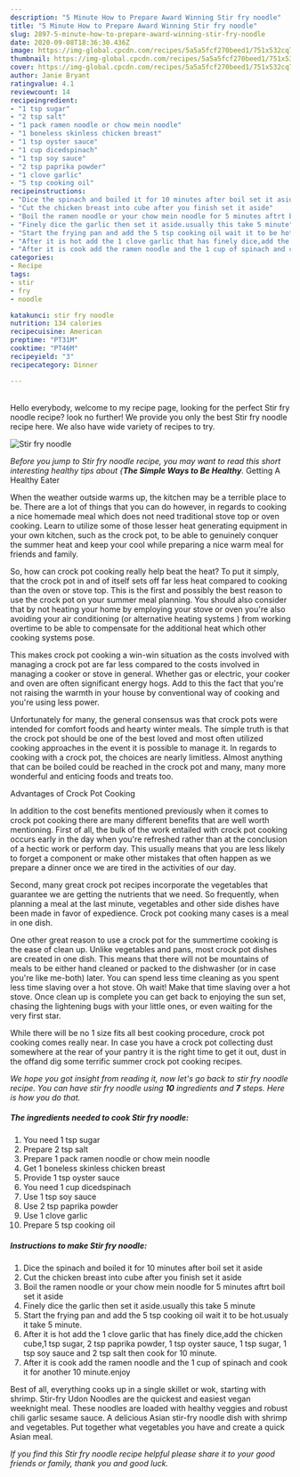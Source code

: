 ```yaml
---
description: "5 Minute How to Prepare Award Winning Stir fry noodle"
title: "5 Minute How to Prepare Award Winning Stir fry noodle"
slug: 2897-5-minute-how-to-prepare-award-winning-stir-fry-noodle
date: 2020-09-08T18:36:30.436Z
image: https://img-global.cpcdn.com/recipes/5a5a5fcf270beed1/751x532cq70/stir-fry-noodle-recipe-main-photo.jpg
thumbnail: https://img-global.cpcdn.com/recipes/5a5a5fcf270beed1/751x532cq70/stir-fry-noodle-recipe-main-photo.jpg
cover: https://img-global.cpcdn.com/recipes/5a5a5fcf270beed1/751x532cq70/stir-fry-noodle-recipe-main-photo.jpg
author: Janie Bryant
ratingvalue: 4.1
reviewcount: 14
recipeingredient:
- "1 tsp sugar"
- "2 tsp salt"
- "1 pack ramen noodle or chow mein noodle"
- "1 boneless skinless chicken breast"
- "1 tsp oyster sauce"
- "1 cup dicedspinach"
- "1 tsp soy sauce"
- "2 tsp paprika powder"
- "1 clove garlic"
- "5 tsp cooking oil"
recipeinstructions:
- "Dice the spinach and boiled it for 10 minutes after boil set it aside"
- "Cut the chicken breast into cube after you finish set it aside"
- "Boil the ramen noodle or your chow mein noodle for 5 minutes aftrt boil set it aside"
- "Finely dice the garlic then set it aside.usually this take 5 minute"
- "Start the frying pan and add the 5 tsp cooking oil wait it to be hot.usualy it take 5 minute."
- "After it is hot add the 1 clove garlic that has finely dice,add the chicken cube,1 tsp sugar, 2 tsp paprika powder, 1 tsp oyster sauce, 1 tsp sugar, 1 tsp soy sauce and 2 tsp salt then cook for 10 minute."
- "After it is cook add the ramen noodle and the 1 cup of spinach and cook it for another 10 minute.enjoy"
categories:
- Recipe
tags:
- stir
- fry
- noodle

katakunci: stir fry noodle 
nutrition: 134 calories
recipecuisine: American
preptime: "PT31M"
cooktime: "PT46M"
recipeyield: "3"
recipecategory: Dinner

---
```

<br>
Hello everybody, welcome to my recipe page, looking for the perfect Stir fry noodle recipe? look no further! We provide you only the best Stir fry noodle recipe here. We also have wide variety of recipes to try.
<br>


![Stir fry noodle](https://img-global.cpcdn.com/recipes/5a5a5fcf270beed1/751x532cq70/stir-fry-noodle-recipe-main-photo.jpg)

<i>Before you jump to Stir fry noodle recipe, you may want to read this short interesting healthy tips about {<strong>The Simple Ways to Be Healthy</strong>.</i>
Getting A Healthy Eater


When the weather outside warms up, the kitchen may be a terrible place to be. There are a lot of things that you can do however, in regards to cooking a nice homemade meal which does not need traditional stove top or oven cooking. Learn to utilize some of those lesser heat generating equipment in your own kitchen, such as the crock pot, to be able to genuinely conquer the summer heat and keep your cool while preparing a nice warm meal for friends and family.

So, how can crock pot cooking really help beat the heat? To put it simply, that the crock pot in and of itself sets off far less heat compared to cooking than the oven or stove top. This is the first and possibly the best reason to use the crock pot on your summer meal planning. You should also consider that by not heating your home by employing your stove or oven you're also avoiding your air conditioning (or alternative heating systems ) from working overtime to be able to compensate for the additional heat which other cooking systems pose.

This makes crock pot cooking a win-win situation as the costs involved with managing a crock pot are far less compared to the costs involved in managing a cooker or stove in general. Whether gas or electric, your cooker and oven are often significant energy hogs. Add to this the fact that you're not raising the warmth in your house by conventional way of cooking and you're using less power.

Unfortunately for many, the general consensus was that crock pots were intended for comfort foods and hearty winter meals.  The simple truth is that the crock pot should be one of the best loved and most often utilized cooking approaches in the event it is possible to manage it. In regards to cooking with a crock pot, the choices are nearly limitless.  Almost anything that can be boiled could be reached in the crock pot and many, many more wonderful and enticing foods and treats too.

Advantages of Crock Pot Cooking

In addition to the cost benefits mentioned previously when it comes to crock pot cooking there are many different benefits that are well worth mentioning. First of all, the bulk of the work entailed with crock pot cooking occurs early in the day when you're refreshed rather than at the conclusion of a hectic work or perform day. This usually means that you are less likely to forget a component or make other mistakes that often happen as we prepare a dinner once we are tired in the activities of our day.

Second, many great crock pot recipes incorporate the vegetables that guarantee we are getting the nutrients that we need. So frequently, when planning a meal at the last minute, vegetables and other side dishes have been made in favor of expedience. Crock pot cooking many cases is a meal in one dish.

One other great reason to use a crock pot for the summertime cooking is the ease of clean up.  Unlike vegetables and pans, most crock pot dishes are created in one dish. This means that there will not be mountains of meals to be either hand cleaned or packed to the dishwasher (or in case you're like me-both) later. You can spend less time cleaning as you spent less time slaving over a hot stove. Oh wait! Make that time slaving over a hot stove. Once clean up is complete you can get back to enjoying the sun set, chasing the lightening bugs with your little ones, or even waiting for the very first star.

While there will be no 1 size fits all best cooking procedure, crock pot cooking comes really near. In case you have a crock pot collecting dust somewhere at the rear of your pantry it is the right time to get it out, dust in the offand dig some terrific summer crock pot cooking recipes.


<i>We hope you got insight from reading it, now let's go back to stir fry noodle recipe. You can have stir fry noodle using <strong>10</strong> ingredients and <strong>7</strong> steps. Here is how you do that.
</i>

##### The ingredients needed to cook Stir fry noodle:

1. You need 1 tsp sugar
1. Prepare 2 tsp salt
1. Prepare 1 pack ramen noodle or chow mein noodle
1. Get 1 boneless skinless chicken breast
1. Provide 1 tsp oyster sauce
1. You need 1 cup dicedspinach
1. Use 1 tsp soy sauce
1. Use 2 tsp paprika powder
1. Use 1 clove garlic
1. Prepare 5 tsp cooking oil


##### Instructions to make Stir fry noodle:

1. Dice the spinach and boiled it for 10 minutes after boil set it aside
1. Cut the chicken breast into cube after you finish set it aside
1. Boil the ramen noodle or your chow mein noodle for 5 minutes aftrt boil set it aside
1. Finely dice the garlic then set it aside.usually this take 5 minute
1. Start the frying pan and add the 5 tsp cooking oil wait it to be hot.usualy it take 5 minute.
1. After it is hot add the 1 clove garlic that has finely dice,add the chicken cube,1 tsp sugar, 2 tsp paprika powder, 1 tsp oyster sauce, 1 tsp sugar, 1 tsp soy sauce and 2 tsp salt then cook for 10 minute.
1. After it is cook add the ramen noodle and the 1 cup of spinach and cook it for another 10 minute.enjoy


Best of all, everything cooks up in a single skillet or wok, starting with shrimp. Stir-fry Udon Noodles are the quickest and easiest vegan weeknight meal. These noodles are loaded with healthy veggies and robust chili garlic sesame sauce. A delicious Asian stir-fry noodle dish with shrimp and vegetables. Put together what vegetables you have and create a quick Asian meal. 

<i>If you find this Stir fry noodle recipe helpful please share it to your good friends or family, thank you and good luck.</i>
